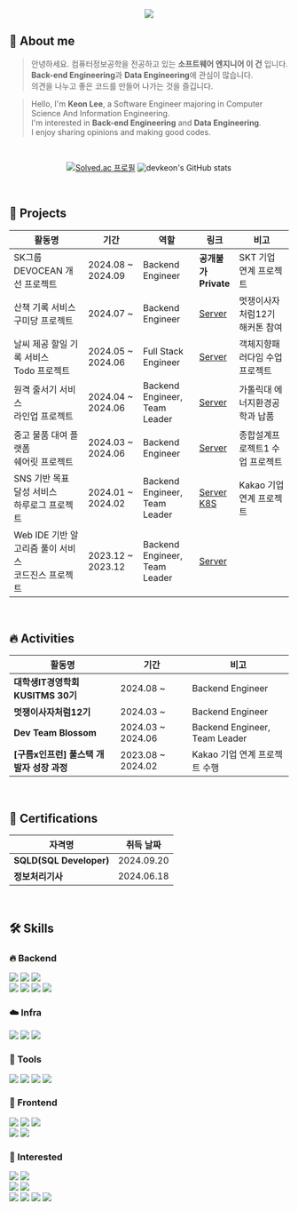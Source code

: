 <div align="center">

<img src="https://capsule-render.vercel.app/api?type=waving&color=0:81F7F3,100:E6E6E6&height=135&section=header&text=Software%20Engineer%20Keon&fontSize=50&fontAlignY=40&fontColor=424242" />

<div align="start">

[//]: # (1. [About me &#40;소개&#41;]&#40;#-about-me&#41;)

[//]: # (2. [Projects &#40;프로젝트 수행 내역&#41;]&#40;#-projects&#41;)

[//]: # (3. [Activities &#40;활동 내역&#41;]&#40;#-activities&#41;)

[//]: # (4. [Certificates &#40;자격 사항&#41;]&#40;#-certificates&#41;)

[//]: # (5. [Skills &#40;기술 스택&#41;]&#40;#-skills&#41;)


## 🦁 About me
> 안녕하세요. 컴퓨터정보공학을 전공하고 있는 **소프트웨어 엔지니어 이 건** 입니다.   
> **Back-end Engineering**과 **Data Engineering**에 관심이 많습니다.   
> 의견을 나누고 좋은 코드를 만들어 나가는 것을 즐깁니다.

> Hello, I'm **Keon Lee**, a Software Engineer majoring in Computer Science And Information Engineering.    
> I'm interested in **Back-end Engineering** and **Data Engineering**.   
> I enjoy sharing opinions and making good codes.

<br>

</div>

[![Solved.ac 프로필](http://mazassumnida.wtf/api/v2/generate_badge?boj=lune0410k)](https://solved.ac/lune0410k) 
![devkeon's GitHub stats](https://github-readme-stats.vercel.app/api?username=devkeon&show_icons=true&hide=stars&border_radius=9&title_color=424242&bg_color=E6E6E6)

<div align="start">

<br>

## 🚀 Projects
| 활동명                                   | 기간                | 역할                                 | 링크                                                                                                                   | 비고               |
|---------------------------------------|-------------------|------------------------------------|----------------------------------------------------------------------------------------------------------------------|------------------|
| SK그룹 DEVOCEAN 개선 프로젝트                 | 2024.08 ~ 2024.09 | Backend Engineer                   | **공개불가** <br> **Private**                                                                                            | SKT 기업 연계 프로젝트   |
| 산책 기록 서비스 <br> 구미당 프로젝트               | 2024.07 ~         | Backend Engineer                   | [Server](https://github.com/devkeon/gummy-dang)                                                                      | 멋쟁이사자처럼12기 해커톤 참여 |
| 날씨 제공 할일 기록 서비스 <br> Todo 프로젝트        | 2024.05 ~ 2024.06 | Full Stack Engineer                | [Server](https://github.com/devkeon/todo-project)                                                                    | 객체지향패러다임 수업 프로젝트 |
| 원격 줄서기 서비스 <br> 라인업 프로젝트              | 2024.04 ~ 2024.06 | Backend Engineer, <br> Team Leader | [Server](https://github.com/Team-Blossom-devs/line-up-backend)                                                       | 가톨릭대 에너지환경공학과 납품 |
| 중고 물품 대여 플랫폼 <br> 쉐어릿 프로젝트            | 2024.03 ~ 2024.06 | Backend Engineer                   | [Server](https://github.com/share-it-cuk/share-it-backend)                                                           | 종합설계프로젝트1 수업 프로젝트 |
| SNS 기반 목표 달성 서비스 <br> 하루로그 프로젝트       | 2024.01 ~ 2024.02 | Backend Engineer, <br> Team Leader | [Server](https://github.com/Haru-Log/harulog_server_dev) <br> [K8S](https://github.com/Haru-Log/dkos_deployment_ops) | Kakao 기업 연계 프로젝트 |
| Web IDE 기반 알고리즘 풀이 서비스 <br> 코드진스 프로젝트 | 2023.12 ~ 2023.12 | Backend Engineer, <br> Team Leader | [Server](https://github.com/GoormJeans/WebIDE_Backend)                                                               |                  |

<br>

## 🔥 Activities
| 활동명                        | 기간                | 비고                            |
|----------------------------|-------------------|-------------------------------|
| **대학생IT경영학회 KUSITMS 30기**  | 2024.08 ~         | Backend Engineer              |
| **멋쟁이사자처럼12기**             | 2024.03 ~         | Backend Engineer              |
| **Dev Team Blossom**       | 2024.03 ~ 2024.06 | Backend Engineer, Team Leader |
| **[구름x인프런] 풀스택 개발자 성장 과정** | 2023.08 ~ 2024.02 | Kakao 기업 연계 프로젝트 수행           |

<br>

## 📝 Certifications

[//]: # (- SQLD &#40;SQL Developer&#41;)

[//]: # (- 정보처리기사)

| 자격명                     | 취득 날짜      |
|-------------------------|------------|
| **SQLD(SQL Developer)** | 2024.09.20 |
| **정보처리기사**              | 2024.06.18 |

<br>

## 🛠️ Skills

### 🔥 Backend   
<img src="https://img.shields.io/badge/Spring-6DB33F?style=for-the-badge&logo=Spring&logoColor=white"/>
<img src="https://img.shields.io/badge/springboot-6DB33F?style=for-the-badge&logo=springboot&logoColor=white"/>
<img src="https://img.shields.io/badge/Spring_Security-6DB33F?style=for-the-badge&logo=Spring-Security&logoColor=white" />
<br>
<img src="https://img.shields.io/badge/Java-ED8B00?style=for-the-badge&logo=openjdk&logoColor=white"/>
<img src="https://img.shields.io/badge/redis-%23DD0031.svg?&style=for-the-badge&logo=redis&logoColor=white"/>
<img src="https://img.shields.io/badge/MySql-4479A1?style=for-the-badge&logo=mysql&logoColor=white"/>
<img src="https://img.shields.io/badge/hibernate-59666C?style=for-the-badge&logo=hibernate&logoColor=white"/>

### ☁️ Infra
<img src="https://img.shields.io/badge/amazonwebservices-232F3E?style=for-the-badge&logo=amazonwebservices&logoColor=white"/> 
<img src="https://img.shields.io/badge/Google_Cloud-4285F4?style=for-the-badge&logo=google-cloud&logoColor=white" />
<img src="https://img.shields.io/badge/Docker-2496ED?style=for-the-badge&logo=Docker&logoColor=white"/>

### 🔧 Tools
<img src="https://img.shields.io/badge/IntelliJ%20IDEA-000000?style=for-the-badge&logo=intellijidea&logoColor=white"/>
<img src="https://img.shields.io/badge/notion-000000?style=for-the-badge&logo=notion&logoColor=white"/> 
<img src="https://img.shields.io/badge/jira-0052CC?style=for-the-badge&logo=jira&logoColor=white"/>
<img src="https://img.shields.io/badge/Slack-4A154B?style=for-the-badge&logo=slack&logoColor=white" />


### 🌸 Frontend
<img src="https://img.shields.io/badge/html5-E34F26?style=for-the-badge&logo=html5&logoColor=white"/>
<img src="https://img.shields.io/badge/css3-1572B6?style=for-the-badge&logo=css3&logoColor=white"/>
<img src="https://img.shields.io/badge/JavaScript-F7DF1E?style=for-the-badge&logo=JavaScript&logoColor=white"/> <br>
<img src="https://img.shields.io/badge/React-61DAFB?style=for-the-badge&logo=React&logoColor=white"/>
<img src="https://img.shields.io/badge/Redux-764ABC?style=for-the-badge&logo=Redux&logoColor=white"/>

### 🚀 Interested
<img src="https://img.shields.io/badge/Kotlin-7F52FF?&style=for-the-badge&logo=kotlin&logoColor=white"/>
<img src="https://img.shields.io/badge/kubernetes-%23326ce5.svg?style=for-the-badge&logo=kubernetes&logoColor=white" />
<br>
<img src="https://img.shields.io/badge/MongoDB-4EA94B?style=for-the-badge&logo=mongodb&logoColor=white"/>
<img src="https://img.shields.io/badge/Elastic_Search-005571?style=for-the-badge&logo=elasticsearch&logoColor=white" />
<br>
<img src="https://img.shields.io/badge/apachekafka-231F20?style=for-the-badge&logo=apachekafka&logoColor=white" />
<img src="https://img.shields.io/badge/Prometheus-E6522C?style=for-the-badge&logo=Prometheus&logoColor=white" />
<img src="https://img.shields.io/badge/apachespark-E25A1C?style=for-the-badge&logo=apachespark&logoColor=white" />
<img src="https://img.shields.io/badge/apachehadoop-66CCFF?style=for-the-badge&logo=apachehadoop&logoColor=white" />

</div>

</div>

<!--
**devkeon/devkeon** is a ✨ _special_ ✨ repository because its `README.md` (this file) appears on your GitHub profile.

Here are some ideas to get you started:

- 🔭 I’m currently working on ...
- 🌱 I’m currently learning ...
- 👯 I’m looking to collaborate on ...
- 🤔 I’m looking for help with ...
- 💬 Ask me about ...
- 📫 How to reach me: ...
- 😄 Pronouns: ...
- ⚡ Fun fact: ...
-->

